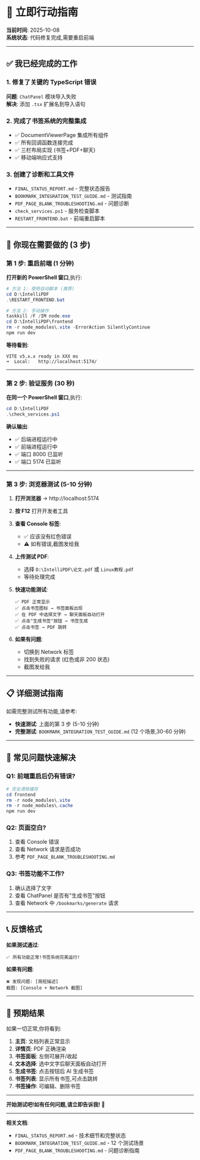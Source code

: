 # 🎯 立即行动指南

**当前时间**: 2025-10-08  
**系统状态**: 代码修复完成,需要重启前端

---

## ✅ 我已经完成的工作

### 1. 修复了关键的 TypeScript 错误
**问题**: `ChatPanel` 模块导入失败  
**解决**: 添加 `.tsx` 扩展名到导入语句

### 2. 完成了书签系统的完整集成
- ✅ DocumentViewerPage 集成所有组件
- ✅ 所有回调函数连接完成
- ✅ 三栏布局实现 (书签+PDF+聊天)
- ✅ 移动端响应式支持

### 3. 创建了诊断和工具文件
- `FINAL_STATUS_REPORT.md` - 完整状态报告
- `BOOKMARK_INTEGRATION_TEST_GUIDE.md` - 测试指南
- `PDF_PAGE_BLANK_TROUBLESHOOTING.md` - 问题诊断
- `check_services.ps1` - 服务检查脚本
- `RESTART_FRONTEND.bat` - 前端重启脚本

---

## 🚀 你现在需要做的 (3 步)

### 第 1 步: 重启前端 (1 分钟)

**打开新的 PowerShell 窗口**,执行:

```powershell
# 方法 1: 使用自动脚本 (推荐)
cd D:\IntelliPDF
.\RESTART_FRONTEND.bat

# 方法 2: 手动操作
taskkill /F /IM node.exe
cd D:\IntelliPDF\frontend
rm -r node_modules\.vite -ErrorAction SilentlyContinue
npm run dev
```

**等待看到**:
```
VITE v5.x.x ready in XXX ms
➜  Local:   http://localhost:5174/
```

---

### 第 2 步: 验证服务 (30 秒)

**在同一个 PowerShell 窗口**,执行:

```powershell
cd D:\IntelliPDF
.\check_services.ps1
```

**确认输出**:
- ✅ 后端进程运行中
- ✅ 前端进程运行中
- ✅ 端口 8000 已监听
- ✅ 端口 5174 已监听

---

### 第 3 步: 浏览器测试 (5-10 分钟)

1. **打开浏览器** → http://localhost:5174

2. **按 F12** 打开开发者工具

3. **查看 Console 标签**:
   - ✅ 应该没有红色错误
   - ⚠️ 如有错误,截图发给我

4. **上传测试 PDF**:
   - 选择 `D:\IntelliPDF\论文.pdf` 或 `Linux教程.pdf`
   - 等待处理完成

5. **快速功能测试**:
   ```
   ✅ PDF 正常显示
   ✅ 点击书签图标 → 书签面板出现
   ✅ 在 PDF 中选择文字 → 聊天面板自动打开
   ✅ 点击"生成书签"按钮 → 书签生成
   ✅ 点击书签 → PDF 跳转
   ```

6. **如果有问题**:
   - 切换到 Network 标签
   - 找到失败的请求 (红色或非 200 状态)
   - 截图发给我

---

## 📋 详细测试指南

如需完整测试所有功能,请参考:
- **快速测试**: 上面的第 3 步 (5-10 分钟)
- **完整测试**: `BOOKMARK_INTEGRATION_TEST_GUIDE.md` (12 个场景,30-60 分钟)

---

## 🐛 常见问题快速解决

### Q1: 前端重启后仍有错误?
```powershell
# 完全清除缓存
cd frontend
rm -r node_modules\.vite
rm -r node_modules\.cache
npm run dev
```

### Q2: 页面空白?
1. 查看 Console 错误
2. 查看 Network 请求是否成功
3. 参考 `PDF_PAGE_BLANK_TROUBLESHOOTING.md`

### Q3: 书签功能不工作?
1. 确认选择了文字
2. 查看 ChatPanel 是否有"生成书签"按钮
3. 查看 Network 中 `/bookmarks/generate` 请求

---

## 📞 反馈格式

**如果测试通过**:
```
✅ 所有功能正常!书签系统完美运行!
```

**如果有问题**:
```
❌ 发现问题: [简短描述]
截图: [Console + Network 截图]
```

---

## 🎉 预期结果

如果一切正常,你将看到:

1. **主页**: 文档列表正常显示
2. **详情页**: PDF 正确渲染
3. **书签面板**: 左侧可展开/收起
4. **文本选择**: 选中文字后聊天面板自动打开
5. **生成书签**: 点击按钮后 AI 生成书签
6. **书签列表**: 显示所有书签,可点击跳转
7. **书签操作**: 可编辑、删除书签

---

**开始测试吧!如有任何问题,请立即告诉我!** 🚀

---

**相关文档**:
- `FINAL_STATUS_REPORT.md` - 技术细节和完整状态
- `BOOKMARK_INTEGRATION_TEST_GUIDE.md` - 12 个测试场景
- `PDF_PAGE_BLANK_TROUBLESHOOTING.md` - 问题诊断指南
